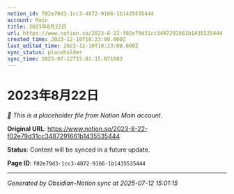 ```yaml
---
notion_id: f02e79d3-1cc3-4872-9166-1b1435535444
account: Main
title: 2023年8月22日
url: https://www.notion.so/2023-8-22-f02e79d31cc3487291661b1435535444
created_time: 2023-12-10T10:23:00.000Z
last_edited_time: 2023-12-10T10:23:00.000Z
sync_status: placeholder
sync_time: 2025-07-12T15:01:15.071683
---
```


# 2023年8月22日

*🔄 This is a placeholder file from Notion Main account.*

**Original URL**: https://www.notion.so/2023-8-22-f02e79d31cc3487291661b1435535444

**Status**: Content will be synced in a future update.

**Page ID**: `f02e79d3-1cc3-4872-9166-1b1435535444`

---

*Generated by Obsidian-Notion sync at 2025-07-12 15:01:15*
